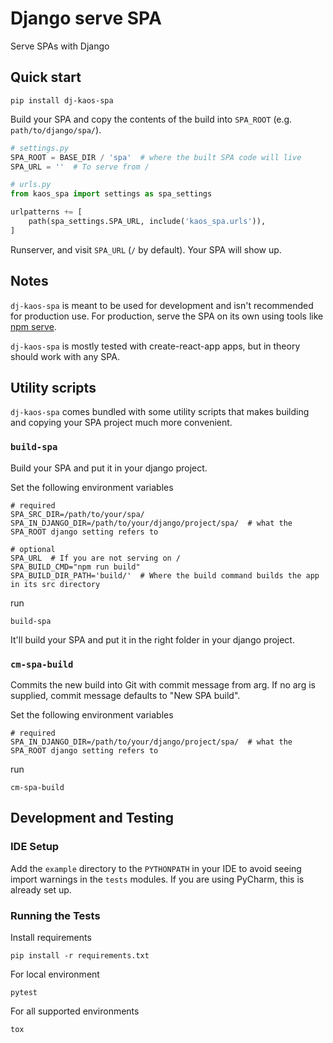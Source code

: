# Django serve SPA

Serve SPAs with Django

## Quick start

```shell
pip install dj-kaos-spa
```

Build your SPA and copy the contents of the build into `SPA_ROOT` (e.g. `path/to/django/spa/`).

```python
# settings.py
SPA_ROOT = BASE_DIR / 'spa'  # where the built SPA code will live
SPA_URL = ''  # To serve from /

# urls.py
from kaos_spa import settings as spa_settings

urlpatterns += [
    path(spa_settings.SPA_URL, include('kaos_spa.urls')),
]
```

Runserver, and visit `SPA_URL` (`/` by default). Your SPA will show up.

## Notes

`dj-kaos-spa` is meant to be used for development and isn't recommended for production use. For production, serve the
SPA on its own using tools like [npm serve](https://www.npmjs.com/package/serve).

`dj-kaos-spa` is mostly tested with create-react-app apps, but in theory should work with any SPA.

## Utility scripts

`dj-kaos-spa` comes bundled with some utility scripts that makes building and copying your SPA project much more
convenient.

### `build-spa`

Build your SPA and put it in your django project.

Set the following environment variables

```shell
# required
SPA_SRC_DIR=/path/to/your/spa/
SPA_IN_DJANGO_DIR=/path/to/your/django/project/spa/  # what the SPA_ROOT django setting refers to

# optional
SPA_URL  # If you are not serving on /
SPA_BUILD_CMD="npm run build"
SPA_BUILD_DIR_PATH='build/'  # Where the build command builds the app in its src directory
```

run

```shell
build-spa
```

It'll build your SPA and put it in the right folder in your django project.

### `cm-spa-build`

Commits the new build into Git with commit message from arg. If no arg is supplied, commit message defaults to "New SPA
build".

Set the following environment variables

```shell
# required
SPA_IN_DJANGO_DIR=/path/to/your/django/project/spa/  # what the SPA_ROOT django setting refers to
```

run

```shell
cm-spa-build
```

## Development and Testing

### IDE Setup

Add the `example` directory to the `PYTHONPATH` in your IDE to avoid seeing import warnings in the `tests` modules. If
you are using PyCharm, this is already set up.

### Running the Tests

Install requirements

```
pip install -r requirements.txt
```

For local environment

```
pytest
```

For all supported environments

```
tox
```
